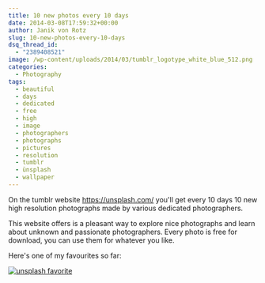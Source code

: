 ```yaml
---
title: 10 new photos every 10 days
date: 2014-03-08T17:59:32+00:00
author: Janik von Rotz
slug: 10-new-photos-every-10-days
dsq_thread_id:
  - "2389408521"
image: /wp-content/uploads/2014/03/tumblr_logotype_white_blue_512.png
categories:
  - Photography
tags:
  - beautiful
  - days
  - dedicated
  - free
  - high
  - image
  - photographers
  - photographs
  - pictures
  - resolution
  - tumblr
  - ünsplash
  - wallpaper
---
```

On the tumblr website <a href="https://unsplash.com/">https://unsplash.com/</a> you'll get every 10 days 10 new high resolution photographs made by various dedicated photographers.

This website offers is a pleasant way to explore nice photographs and learn about unknown and passionate photographers. Every photo is free for download, you can use them for whatever you like.

Here's one of my favourites so far:

[![unsplash favorite](/wp-content/uploads/2014/03/tumblr_n10n4rpjvZ1st5lhmo1_1280.jpg)](/wp-content/uploads/2014/03/tumblr_n10n4rpjvZ1st5lhmo1_1280.jpg)
